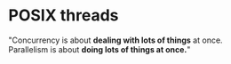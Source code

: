 # POSIX threads

<p>"Concurrency is about <strong>dealing with lots of things</strong> at once.<br>
Parallelism is about <strong>doing lots of things at once.</strong>"</p>

